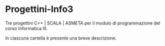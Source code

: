 # Progettini-Info3
 Tre progettini C++ | SCALA | ASMETA per il modulo di programmazione del corso Informatica III.
 
 In ciascuna cartella è presente una breve descrizione.
